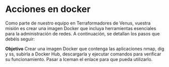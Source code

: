 # Acciones en docker
Como parte de nuestro equipo en Terraformadores de Venus, vuestra misión es crear una imagen Docker que incluya herramientas esenciales para la administración de redes. A continuación, se detallan los pasos que debéis seguir:

**Objetivo**
Crear una imagen Docker que contenga las aplicaciones nmap, dig y ss, subirla a Docker Hub, descargarla y ejecutar comandos para verificar su funcionamiento.
Pasar a Iceman el enlace para que pueda utilizarlo.
